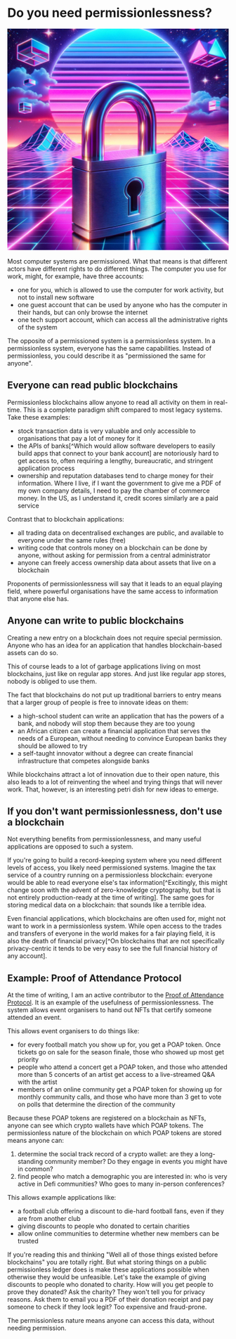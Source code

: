 # Do you need permissionlessness?

<img src="../assets/illustrations/open-padlock.png" alt="An open padlock" class="img-50-right">

Most computer systems are permissioned. What that means is that different actors have different rights to do different things. The computer you use for work, might, for example, have three accounts:

- one for you, which is allowed to use the computer for work activity, but not to install new software
- one guest account that can be used by anyone who has the computer in their hands, but can only browse the internet
- one tech support account, which can access all the administrative rights of the system

The opposite of a permissioned system is a permissionless system. In a permissionless system, everyone has the same capabilities. Instead of permissionless, you could describe it as "permissioned the same for anyone".

## Everyone can read public blockchains

Permissionless blockchains allow anyone to read all activity on them in real-time. This is a complete paradigm shift compared to most legacy systems. Take these examples:

- stock transaction data is very valuable and only accessible to organisations that pay a lot of money for it
- the APIs of banks[^Which would allow software developers to easily build apps that connect to your bank account] are notoriously hard to get access to, often requiring a lengthy, bureaucratic, and stringent application process
- ownership and reputation databases tend to charge money for their information. Where I live, if I want the government to give me a PDF of my own company details, I need to pay the chamber of commerce money. In the US, as I understand it, credit scores similarly are a paid service

Contrast that to blockchain applications:

- all trading data on decentralised exchanges are public, and available to everyone under the same rules (free)
- writing code that controls money on a blockchain can be done by anyone, without asking for permission from a central administrator
- anyone can freely access ownership data about assets that live on a blockchain

Proponents of permissionlessness will say that it leads to an equal playing field, where powerful organisations have the same access to information that anyone else has.

## Anyone can write to public blockchains

Creating a new entry on a blockchain does not require special permission. Anyone who has an idea for an application that handles blockchain-based assets can do so.

This of course leads to a lot of garbage applications living on most blockchains, just like on regular app stores. And just like regular app stores, nobody is obliged to use them.

The fact that blockchains do not put up traditional barriers to entry means that a larger group of people is free to innovate ideas on them:

- a high-school student can write an application that has the powers of a bank, and nobody will stop them because they are too young
- an African citizen can create a financial application that serves the needs of a European, without needing to convince European banks they should be allowed to try
- a self-taught innovator without a degree can create financial infrastructure that competes alongside banks

While blockchains attract a lot of innovation due to their open nature, this also leads to a lot of reinventing the wheel and trying things that will never work. That, however, is an interesting petri dish for new ideas to emerge.

## If you don't want permissionlessness, don't use a blockchain

Not everything benefits from permissionlessness, and many useful applications are opposed to such a system.

If you're going to build a record-keeping system where you need different levels of access, you likely need permissioned systems. Imagine the tax service of a country running on a permissionless blockchain: everyone would be able to read everyone else's tax information[^Excitingly, this might change soon with the advent of zero-knowledge cryptography, but that is not entirely production-ready at the time of writing]. The same goes for storing medical data on a blockchain: that sounds like a terrible idea.

Even financial applications, which blockchains are often used for, might not want to work in a permissionless system. While open access to the trades and transfers of everyone in the world makes for a fair playing field, it is also the death of financial privacy[^On blockchains that are not specifically privacy-centric it tends to be very easy to see the full financial history of any account].

## Example: Proof of Attendance Protocol

At the time of writing, I am an active contributor to the [Proof of Attendance Protocol](https://poap.xyz). It is an example of the usefulness of permissionlessness. The system allows event organisers to hand out NFTs that certify someone attended an event.

This allows event organisers to do things like:

- for every football match you show up for, you get a POAP token. Once tickets go on sale for the season finale, those who showed up most get priority
- people who attend a concert get a POAP token, and those who attended more than 5 concerts of an artist get access to a live-streamed Q&A with the artist
- members of an online community get a POAP token for showing up for monthly community calls, and those who have more than 3 get to vote on polls that determine the direction of the community

Because these POAP tokens are registered on a blockchain as NFTs, anyone can see which crypto wallets have which POAP tokens. The permissionless nature of the blockchain on which POAP tokens are stored means anyone can:

1. determine the social track record of a crypto wallet: are they a long-standing community member? Do they engage in events you might have in common?
2. find people who match a demographic you are interested in: who is very active in Defi communities? Who goes to many in-person conferences?

This allows example applications like:

- a football club offering a discount to die-hard football fans, even if they are from another club
- giving discounts to people who donated to certain charities
- allow online communities to determine whether new members can be trusted

If you're reading this and thinking "Well all of those things existed before blockchains" you are totally right. But what storing things on a public permissionless ledger does is make these applications possible when otherwise they would be unfeasible. Let's take the example of giving discounts to people who donated to charity. How will you get people to prove they donated? Ask the charity? They won't tell you for privacy reasons. Ask them to email you a PDF of their donation receipt and pay someone to check if they look legit? Too expensive and fraud-prone.

The permissionless nature means anyone can access this data, without needing permission.